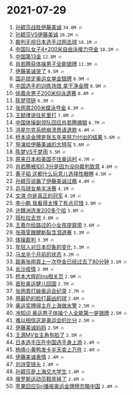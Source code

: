 # 2021-07-29

1. [孙颖莎战胜伊藤美诚](https://s.weibo.com/weibo?q=%23%E5%AD%99%E9%A2%96%E8%8E%8E%E6%88%98%E8%83%9C%E4%BC%8A%E8%97%A4%E7%BE%8E%E8%AF%9A%23&Refer=top) `34.0M 🔥`
1. [孙颖莎VS伊藤美诚](https://s.weibo.com/weibo?q=%23%E5%AD%99%E9%A2%96%E8%8E%8EVS%E4%BC%8A%E8%97%A4%E7%BE%8E%E8%AF%9A%23&Refer=top) `26.2M 🔥`
1. [裁判无视日本选手过网击球](https://s.weibo.com/weibo?q=%23%E8%A3%81%E5%88%A4%E6%97%A0%E8%A7%86%E6%97%A5%E6%9C%AC%E9%80%89%E6%89%8B%E8%BF%87%E7%BD%91%E5%87%BB%E7%90%83%23&Refer=top) `18.1M 🔥`
1. [中国队女子4×200米自由泳接力夺金](https://s.weibo.com/weibo?q=%23%E4%B8%AD%E5%9B%BD%E9%98%9F%E5%A5%B3%E5%AD%904%C3%97200%E7%B1%B3%E8%87%AA%E7%94%B1%E6%B3%B3%E6%8E%A5%E5%8A%9B%E5%A4%BA%E9%87%91%23&Refer=top) `18.1M 🔥`
1. [中国第13金](https://s.weibo.com/weibo?q=%23%E4%B8%AD%E5%9B%BD%E7%AC%AC13%E9%87%91%23&Refer=top) `12.8M 🔥`
1. [肖若腾获体操男子全能银牌](https://s.weibo.com/weibo?q=%23%E8%82%96%E8%8B%A5%E8%85%BE%E8%8E%B7%E4%BD%93%E6%93%8D%E7%94%B7%E5%AD%90%E5%85%A8%E8%83%BD%E9%93%B6%E7%89%8C%23&Refer=top) `11.3M 🔥`
1. [伊藤美诚哭了](https://s.weibo.com/weibo?q=%23%E4%BC%8A%E8%97%A4%E7%BE%8E%E8%AF%9A%E5%93%AD%E4%BA%86%23&Refer=top) `9.5M 🔥`
1. [国乒锁定奥运女单金银牌](https://s.weibo.com/weibo?q=%23%E5%9B%BD%E4%B9%92%E9%94%81%E5%AE%9A%E5%A5%A5%E8%BF%90%E5%A5%B3%E5%8D%95%E9%87%91%E9%93%B6%E7%89%8C%23&Refer=top) `8.9M 🔥`
1. [中国选手的训练场馆 拿干净金牌](https://s.weibo.com/weibo?q=%E4%B8%AD%E5%9B%BD%E9%80%89%E6%89%8B%E7%9A%84%E8%AE%AD%E7%BB%83%E5%9C%BA%E9%A6%86%20%E6%8B%BF%E5%B9%B2%E5%87%80%E9%87%91%E7%89%8C&Refer=top) `8.9M 🔥`
1. [徐嘉余男子200米仰泳退赛](https://s.weibo.com/weibo?q=%23%E5%BE%90%E5%98%89%E4%BD%99%E7%94%B7%E5%AD%90200%E7%B1%B3%E4%BB%B0%E6%B3%B3%E9%80%80%E8%B5%9B%23&Refer=top) `8.4M 🔥`
1. [陈梦项链](https://s.weibo.com/weibo?q=%23%E9%99%88%E6%A2%A6%E9%A1%B9%E9%93%BE%23&Refer=top) `8.3M 🔥`
1. [张雨霏200米蝶泳夺金](https://s.weibo.com/weibo?q=%23%E5%BC%A0%E9%9B%A8%E9%9C%8F200%E7%B1%B3%E8%9D%B6%E6%B3%B3%E5%A4%BA%E9%87%91%23&Refer=top) `8.3M 🔥`
1. [王懿律说往死里打](https://s.weibo.com/weibo?q=%23%E7%8E%8B%E6%87%BF%E5%BE%8B%E8%AF%B4%E5%BE%80%E6%AD%BB%E9%87%8C%E6%89%93%23&Refer=top) `7.0M 🔥`
1. [中国体操副领队回应肖若腾摘银](https://s.weibo.com/weibo?q=%23%E4%B8%AD%E5%9B%BD%E4%BD%93%E6%93%8D%E5%89%AF%E9%A2%86%E9%98%9F%E5%9B%9E%E5%BA%94%E8%82%96%E8%8B%A5%E8%85%BE%E6%91%98%E9%93%B6%23&Refer=top) `6.7M 🔥`
1. [鸿星尔克系统崩溃恳请退款](https://s.weibo.com/weibo?q=%23%E9%B8%BF%E6%98%9F%E5%B0%94%E5%85%8B%E7%B3%BB%E7%BB%9F%E5%B4%A9%E6%BA%83%E6%81%B3%E8%AF%B7%E9%80%80%E6%AC%BE%23&Refer=top) `6.4M 🔥`
1. [桥本说金牌是我五年来努力付出的结果](https://s.weibo.com/weibo?q=%23%E6%A1%A5%E6%9C%AC%E8%AF%B4%E9%87%91%E7%89%8C%E6%98%AF%E6%88%91%E4%BA%94%E5%B9%B4%E6%9D%A5%E5%8A%AA%E5%8A%9B%E4%BB%98%E5%87%BA%E7%9A%84%E7%BB%93%E6%9E%9C%23&Refer=top) `5.6M 🔥`
1. [导演给伊藤美诚的大特写](https://s.weibo.com/weibo?q=%23%E5%AF%BC%E6%BC%94%E7%BB%99%E4%BC%8A%E8%97%A4%E7%BE%8E%E8%AF%9A%E7%9A%84%E5%A4%A7%E7%89%B9%E5%86%99%23&Refer=top) `5.6M 🔥`
1. [陈梦VS于梦雨](https://s.weibo.com/weibo?q=%23%E9%99%88%E6%A2%A6VS%E4%BA%8E%E6%A2%A6%E9%9B%A8%23&Refer=top) `5.5M 🔥`
1. [原来日本和美国不住奥运村](https://s.weibo.com/weibo?q=%23%E5%8E%9F%E6%9D%A5%E6%97%A5%E6%9C%AC%E5%92%8C%E7%BE%8E%E5%9B%BD%E4%B8%8D%E4%BD%8F%E5%A5%A5%E8%BF%90%E6%9D%91%23&Refer=top) `4.7M 🔥`
1. [肖若腾被扣0.3分是因为没向裁判致意](https://s.weibo.com/weibo?q=%23%E8%82%96%E8%8B%A5%E8%85%BE%E8%A2%AB%E6%89%A30.3%E5%88%86%E6%98%AF%E5%9B%A0%E4%B8%BA%E6%B2%A1%E5%90%91%E8%A3%81%E5%88%A4%E8%87%B4%E6%84%8F%23&Refer=top) `4.6M 🔥`
1. [黄子韬 这都什么玩意儿选择性眼瞎](https://s.weibo.com/weibo?q=%E9%BB%84%E5%AD%90%E9%9F%AC%20%E8%BF%99%E9%83%BD%E4%BB%80%E4%B9%88%E7%8E%A9%E6%84%8F%E5%84%BF%E9%80%89%E6%8B%A9%E6%80%A7%E7%9C%BC%E7%9E%8E&Refer=top) `4.5M 🔥`
1. [孙颖莎说赢了伊藤美诚过瘾](https://s.weibo.com/weibo?q=%23%E5%AD%99%E9%A2%96%E8%8E%8E%E8%AF%B4%E8%B5%A2%E4%BA%86%E4%BC%8A%E8%97%A4%E7%BE%8E%E8%AF%9A%E8%BF%87%E7%98%BE%23&Refer=top) `4.4M 🔥`
1. [乒乓球女单半决赛](https://s.weibo.com/weibo?q=%23%E4%B9%92%E4%B9%93%E7%90%83%E5%A5%B3%E5%8D%95%E5%8D%8A%E5%86%B3%E8%B5%9B%23&Refer=top) `4.1M 🔥`
1. [文淇 你是真正的冠军](https://s.weibo.com/weibo?q=%E6%96%87%E6%B7%87%20%E4%BD%A0%E6%98%AF%E7%9C%9F%E6%AD%A3%E7%9A%84%E5%86%A0%E5%86%9B&Refer=top) `4.1M 🔥`
1. [李小鹏 我看得太懂了有点可惜](https://s.weibo.com/weibo?q=%E6%9D%8E%E5%B0%8F%E9%B9%8F%20%E6%88%91%E7%9C%8B%E5%BE%97%E5%A4%AA%E6%87%82%E4%BA%86%E6%9C%89%E7%82%B9%E5%8F%AF%E6%83%9C&Refer=top) `3.9M 🔥`
1. [许魏洲连发200多个哈](https://s.weibo.com/weibo?q=%E8%AE%B8%E9%AD%8F%E6%B4%B2%E8%BF%9E%E5%8F%91200%E5%A4%9A%E4%B8%AA%E5%93%88&Refer=top) `3.8M 🔥`
1. [班杜拉去世](https://s.weibo.com/weibo?q=%23%E7%8F%AD%E6%9D%9C%E6%8B%89%E5%8E%BB%E4%B8%96%23&Refer=top) `3.8M 🔥`
1. [王嘉尔给路过的小女孩提肩带](https://s.weibo.com/weibo?q=%E7%8E%8B%E5%98%89%E5%B0%94%E7%BB%99%E8%B7%AF%E8%BF%87%E7%9A%84%E5%B0%8F%E5%A5%B3%E5%AD%A9%E6%8F%90%E8%82%A9%E5%B8%A6&Refer=top) `3.6M 🔥`
1. [张蓓雯跟腱断裂含泪退赛](https://s.weibo.com/weibo?q=%23%E5%BC%A0%E8%93%93%E9%9B%AF%E8%B7%9F%E8%85%B1%E6%96%AD%E8%A3%82%E5%90%AB%E6%B3%AA%E9%80%80%E8%B5%9B%23&Refer=top) `3.3M 🔥`
1. [体操裁判](https://s.weibo.com/weibo?q=%23%E4%BD%93%E6%93%8D%E8%A3%81%E5%88%A4%23&Refer=top) `3.3M 🔥`
1. [年轻人对日本印象的变化](https://s.weibo.com/weibo?q=%23%E5%B9%B4%E8%BD%BB%E4%BA%BA%E5%AF%B9%E6%97%A5%E6%9C%AC%E5%8D%B0%E8%B1%A1%E7%9A%84%E5%8F%98%E5%8C%96%23&Refer=top) `3.3M 🔥`
1. [马龙半个月前的状态](https://s.weibo.com/weibo?q=%23%E9%A9%AC%E9%BE%99%E5%8D%8A%E4%B8%AA%E6%9C%88%E5%89%8D%E7%9A%84%E7%8A%B6%E6%80%81%23&Refer=top) `3.2M 🔥`
1. [距离张雨霏上一次夺金已经过去了80分钟](https://s.weibo.com/weibo?q=%23%E8%B7%9D%E7%A6%BB%E5%BC%A0%E9%9B%A8%E9%9C%8F%E4%B8%8A%E4%B8%80%E6%AC%A1%E5%A4%BA%E9%87%91%E5%B7%B2%E7%BB%8F%E8%BF%87%E5%8E%BB%E4%BA%8680%E5%88%86%E9%92%9F%23&Refer=top) `3.1M 🔥`
1. [长沙疫情](https://s.weibo.com/weibo?q=%23%E9%95%BF%E6%B2%99%E7%96%AB%E6%83%85%23&Refer=top) `2.9M 🔥`
1. [桥本大辉的ins相关页](https://s.weibo.com/weibo?q=%23%E6%A1%A5%E6%9C%AC%E5%A4%A7%E8%BE%89%E7%9A%84ins%E7%9B%B8%E5%85%B3%E9%A1%B5%23&Refer=top) `2.9M 🔥`
1. [首批奥运健儿回国](https://s.weibo.com/weibo?q=%23%E9%A6%96%E6%89%B9%E5%A5%A5%E8%BF%90%E5%81%A5%E5%84%BF%E5%9B%9E%E5%9B%BD%23&Refer=top) `2.7M 🔥`
1. [张雨霏打破奥运会纪录](https://s.weibo.com/weibo?q=%23%E5%BC%A0%E9%9B%A8%E9%9C%8F%E6%89%93%E7%A0%B4%E5%A5%A5%E8%BF%90%E4%BC%9A%E7%BA%AA%E5%BD%95%23&Refer=top) `2.7M 🔥`
1. [用最奶的脸打最凶的球](https://s.weibo.com/weibo?q=%23%E7%94%A8%E6%9C%80%E5%A5%B6%E7%9A%84%E8%84%B8%E6%89%93%E6%9C%80%E5%87%B6%E7%9A%84%E7%90%83%23&Refer=top) `2.6M 🔥`
1. [奥运奖牌得主在上海做水警](https://s.weibo.com/weibo?q=%23%E5%A5%A5%E8%BF%90%E5%A5%96%E7%89%8C%E5%BE%97%E4%B8%BB%E5%9C%A8%E4%B8%8A%E6%B5%B7%E5%81%9A%E6%B0%B4%E8%AD%A6%23&Refer=top) `2.5M 🔥`
1. [冷知识 奥运男子体操个人全能第一是银牌](https://s.weibo.com/weibo?q=%E5%86%B7%E7%9F%A5%E8%AF%86%20%E5%A5%A5%E8%BF%90%E7%94%B7%E5%AD%90%E4%BD%93%E6%93%8D%E4%B8%AA%E4%BA%BA%E5%85%A8%E8%83%BD%E7%AC%AC%E4%B8%80%E6%98%AF%E9%93%B6%E7%89%8C&Refer=top) `2.5M 🔥`
1. [难以相信这是奥运会的比分](https://s.weibo.com/weibo?q=%23%E9%9A%BE%E4%BB%A5%E7%9B%B8%E4%BF%A1%E8%BF%99%E6%98%AF%E5%A5%A5%E8%BF%90%E4%BC%9A%E7%9A%84%E6%AF%94%E5%88%86%23&Refer=top) `2.5M 🔥`
1. [伊藤美诚妈妈](https://s.weibo.com/weibo?q=%E4%BC%8A%E8%97%A4%E7%BE%8E%E8%AF%9A%E5%A6%88%E5%A6%88&Refer=top) `2.5M 🔥`
1. [王源MV女主角有脸了](https://s.weibo.com/weibo?q=%23%E7%8E%8B%E6%BA%90MV%E5%A5%B3%E4%B8%BB%E8%A7%92%E6%9C%89%E8%84%B8%E4%BA%86%23&Refer=top) `2.5M 🔥`
1. [日本选手压在中国选手身上游](https://s.weibo.com/weibo?q=%23%E6%97%A5%E6%9C%AC%E9%80%89%E6%89%8B%E5%8E%8B%E5%9C%A8%E4%B8%AD%E5%9B%BD%E9%80%89%E6%89%8B%E8%BA%AB%E4%B8%8A%E6%B8%B8%23&Refer=top) `2.4M 🔥`
1. [杨倩小黄鸭发卡半天卖上万件](https://s.weibo.com/weibo?q=%23%E6%9D%A8%E5%80%A9%E5%B0%8F%E9%BB%84%E9%B8%AD%E5%8F%91%E5%8D%A1%E5%8D%8A%E5%A4%A9%E5%8D%96%E4%B8%8A%E4%B8%87%E4%BB%B6%23&Refer=top) `2.4M 🔥`
1. [伊藤美诚表情](https://s.weibo.com/weibo?q=%23%E4%BC%8A%E8%97%A4%E7%BE%8E%E8%AF%9A%E8%A1%A8%E6%83%85%23&Refer=top) `2.4M 🔥`
1. [刘诗雯镜头](https://s.weibo.com/weibo?q=%23%E5%88%98%E8%AF%97%E9%9B%AF%E9%95%9C%E5%A4%B4%23&Refer=top) `2.4M 🔥`
1. [孙颖莎是上海交大学生](https://s.weibo.com/weibo?q=%23%E5%AD%99%E9%A2%96%E8%8E%8E%E6%98%AF%E4%B8%8A%E6%B5%B7%E4%BA%A4%E5%A4%A7%E5%AD%A6%E7%94%9F%23&Refer=top) `2.4M 🔥`
1. [俄罗斯运动员鞋底掉了](https://s.weibo.com/weibo?q=%23%E4%BF%84%E7%BD%97%E6%96%AF%E8%BF%90%E5%8A%A8%E5%91%98%E9%9E%8B%E5%BA%95%E6%8E%89%E4%BA%86%23&Refer=top) `2.4M 🔥`
1. [苹果回应Siri播报奥运金牌榜忽略中国](https://s.weibo.com/weibo?q=%23%E8%8B%B9%E6%9E%9C%E5%9B%9E%E5%BA%94Siri%E6%92%AD%E6%8A%A5%E5%A5%A5%E8%BF%90%E9%87%91%E7%89%8C%E6%A6%9C%E5%BF%BD%E7%95%A5%E4%B8%AD%E5%9B%BD%23&Refer=top) `2.4M 🔥`
